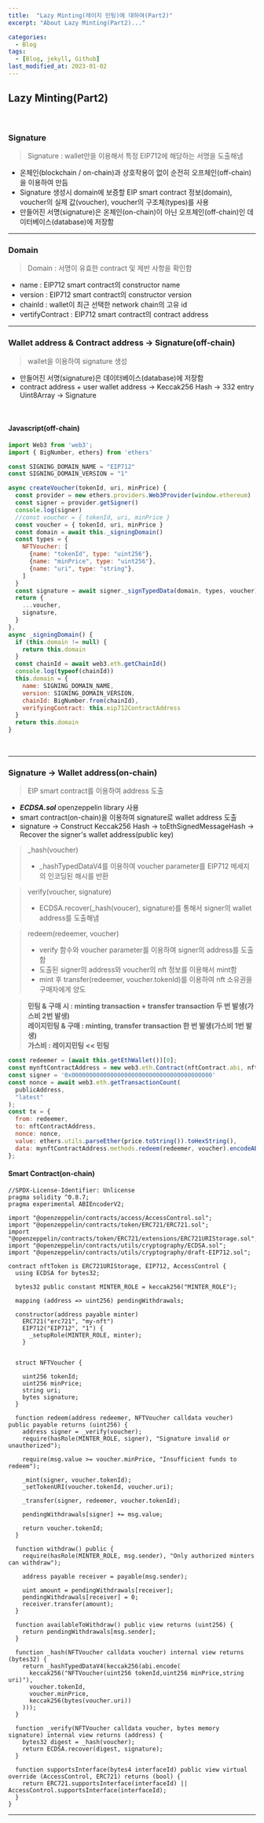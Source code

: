 ```yaml
---
title:  "Lazy Minting(레이지 민팅)에 대하여(Part2)"
excerpt: "About Lazy Minting(Part2)..."

categories:
  - Blog
tags:
  - [Blog, jekyll, Github]
last_modified_at: 2023-01-02
---
```


## Lazy Minting(Part2)
<br />

### Signature
> Signature : wallet만을 이용해서 특정 EIP712에 해당하는 서명을 도출해냄
- 온체인(blockchain / on-chain)과 상호작용이 없이 순전히 오프체인(off-chain)을 이용하여 만듬
- Signature 생성시 domain에 보증할 EIP smart contract 정보(domain), voucher의 실제 값(voucher), voucher의 구조체(types)를 사용 
- 만들어진 서명(signature)은 온체인(on-chain)이 아닌 오프체인(off-chain)인 데이터베이스(database)에 저장함

---

### Domain
> Domain : 서명이 유효한 contract 및 제반 사항을 확인함 
- name : EIP712 smart contract의 constructor name
- version : EIP712 smart contract의 constructor version
- chainId : wallet이 최근 선택한 network chain의 고유 id
- vertifyContract : EIP712 smart contract의 contract address

---

### Wallet address & Contract address -> Signature(off-chain)
> wallet을 이용하여 signature 생성
- 만들어진 서명(signature)은 데이터베이스(database)에 저장함
- contract address + user wallet address -> Keccak256 Hash -> 332 entry Uint8Array -> Signature
<br />

#### Javascript(off-chain)

```javascript
import Web3 from 'web3';
import { BigNumber, ethers} from 'ethers'

const SIGNING_DOMAIN_NAME = "EIP712"
const SIGNING_DOMAIN_VERSION = "1"

async createVoucher(tokenId, uri, minPrice) {
  const provider = new ethers.providers.Web3Provider(window.ethereum)
  const signer = provider.getSigner()
  console.log(signer)
  //const voucher = { tokenId, uri, minPrice }
  const voucher = { tokenId, uri, minPrice }
  const domain = await this._signingDomain()
  const types = {
    NFTVoucher: [
      {name: "tokenId", type: "uint256"},
      {name: "minPrice", type: "uint256"},
      {name: "uri", type: "string"},  
    ]
  }
  const signature = await signer._signTypedData(domain, types, voucher)
  return {
    ...voucher,
    signature,
  }
},
async _signingDomain() {
  if (this.domain != null) {
  	return this.domain
  }
  const chainId = await web3.eth.getChainId()
  console.log(typeof(chainId))
  this.domain = {
  	name: SIGNING_DOMAIN_NAME,
  	version: SIGNING_DOMAIN_VERSION,
  	chainId: BigNumber.from(chainId),
  	verifyingContract: this.eip712ContractAddress
  }
  return this.domain
}
```

<br />

---

### Signature -> Wallet address(on-chain)
> EIP smart contract를 이용하여 address 도출
- **_ECDSA.sol_** openzeppelin library 사용
- smart contract(on-chain)을 이용하여 signature로 wallet address 도출
- signature -> Construct Keccak256 Hash -> toEthSignedMessageHash -> Recover the signer's wallet address(public key)


> _hash(voucher)
> - _hashTypedDataV4를 이용하여 voucher parameter를 EIP712 메세지의 인코딩된 해시를 반환

> verify(voucher, signature)
> - ECDSA.recover(_hash(voucer), signature)를 통해서 signer의 wallet address를 도출해냄

>  redeem(redeemer, voucher)
> - verify 함수와 voucher parameter를 이용하여 signer의 address를 도출함
> - 도출된 signer의 address와 voucher의 nft 정보를 이용해서 mint함 
> - mint 후 transfer(redeemer, voucher.tokenId)를 이용하여 nft 소유권을 구매자에게 양도

> **민팅 & 구매 시 : minting transaction + transfer transaction 두 번 발생(가스비 2번 발생)**<br/>
> **레이지민팅 & 구매 : minting, transfer transaction 한 번 발생(가스비 1번 발생)**<br/>
> **가스비 : 레이지민팅 << 민팅**


```javascript
const redeemer = (await this.getEthWallet())[0];
const mynftContractAddress = new web3.eth.Contract(nftContract.abi, nftContractAddress);
const signer = '0x0000000000000000000000000000000000000000'
const nonce = await web3.eth.getTransactionCount(
  publicAddress,
  "latest"
); 
const tx = {
  from: redeemer,
  to: nftContractAddress,
  nonce: nonce,
  value: ethers.utils.parseEther(price.toString()).toHexString(),
  data: mynftContractAddress.methods.redeem(redeemer, voucher).encodeABI(),
};
```

#### Smart Contract(on-chain)

```solidity
//SPDX-License-Identifier: Unlicense
pragma solidity ^0.8.7;
pragma experimental ABIEncoderV2;

import "@openzeppelin/contracts/access/AccessControl.sol";
import "@openzeppelin/contracts/token/ERC721/ERC721.sol";
import "@openzeppelin/contracts/token/ERC721/extensions/ERC721URIStorage.sol";
import "@openzeppelin/contracts/utils/cryptography/ECDSA.sol";
import "@openzeppelin/contracts/utils/cryptography/draft-EIP712.sol";

contract nftToken is ERC721URIStorage, EIP712, AccessControl {
  using ECDSA for bytes32;

  bytes32 public constant MINTER_ROLE = keccak256("MINTER_ROLE");

  mapping (address => uint256) pendingWithdrawals;

  constructor(address payable minter)
    ERC721("erc721", "my-nft") 
    EIP712("EIP712", "1") {
      _setupRole(MINTER_ROLE, minter);
    }


  struct NFTVoucher {

    uint256 tokenId;
    uint256 minPrice;
    string uri;
    bytes signature;
  }

  function redeem(address redeemer, NFTVoucher calldata voucher) public payable returns (uint256) {
    address signer = _verify(voucher);
    require(hasRole(MINTER_ROLE, signer), "Signature invalid or unauthorized");

    require(msg.value >= voucher.minPrice, "Insufficient funds to redeem");

    _mint(signer, voucher.tokenId);
    _setTokenURI(voucher.tokenId, voucher.uri);

    _transfer(signer, redeemer, voucher.tokenId);

    pendingWithdrawals[signer] += msg.value;

    return voucher.tokenId;
  }

  function withdraw() public {
    require(hasRole(MINTER_ROLE, msg.sender), "Only authorized minters can withdraw");

    address payable receiver = payable(msg.sender);

    uint amount = pendingWithdrawals[receiver];
    pendingWithdrawals[receiver] = 0;
    receiver.transfer(amount);
  }

  function availableToWithdraw() public view returns (uint256) {
    return pendingWithdrawals[msg.sender];
  }

  function _hash(NFTVoucher calldata voucher) internal view returns (bytes32) {
    return _hashTypedDataV4(keccak256(abi.encode(
      keccak256("NFTVoucher(uint256 tokenId,uint256 minPrice,string uri)"),
      voucher.tokenId,
      voucher.minPrice,
      keccak256(bytes(voucher.uri))
    )));
  }

  function _verify(NFTVoucher calldata voucher, bytes memory signature) internal view returns (address) {
    bytes32 digest = _hash(voucher);
    return ECDSA.recover(digest, signature);
  }

  function supportsInterface(bytes4 interfaceId) public view virtual override (AccessControl, ERC721) returns (bool) {
    return ERC721.supportsInterface(interfaceId) || AccessControl.supportsInterface(interfaceId);
  }
}
```


---

